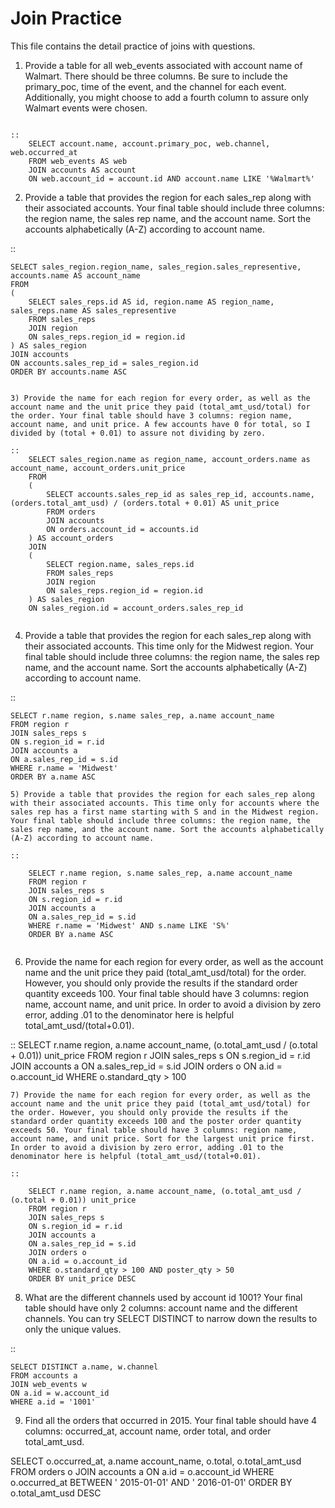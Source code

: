 Join Practice
==========

This file contains the detail practice of joins with questions.

1) Provide a table for all web_events associated with account name of Walmart. There should be three columns. Be sure to include the primary_poc, time of the event, and the channel for each event. Additionally, you might choose to add a fourth column to assure only Walmart events were chosen.
~~~~~~~~~~~~~~~~

::
	SELECT account.name, account.primary_poc, web.channel, web.occurred_at 
	FROM web_events AS web
	JOIN accounts AS account
	ON web.account_id = account.id AND account.name LIKE '%Walmart%'

~~~~~~~~~~~~~~~~

2) Provide a table that provides the region for each sales_rep along with their associated accounts. Your final table should include three columns: the region name, the sales rep name, and the account name. Sort the accounts alphabetically (A-Z) according to account name.

::
    

	SELECT sales_region.region_name, sales_region.sales_representive, accounts.name AS account_name
	FROM 
	(
  		SELECT sales_reps.id AS id, region.name AS region_name, sales_reps.name AS sales_representive
  		FROM sales_reps
  		JOIN region
  		ON sales_reps.region_id = region.id
	) AS sales_region
	JOIN accounts
	ON accounts.sales_rep_id = sales_region.id
	ORDER BY accounts.name ASC

~~~~~~~~~~~~~~~~

3) Provide the name for each region for every order, as well as the account name and the unit price they paid (total_amt_usd/total) for the order. Your final table should have 3 columns: region name, account name, and unit price. A few accounts have 0 for total, so I divided by (total + 0.01) to assure not dividing by zero.

::
	SELECT sales_region.name as region_name, account_orders.name as account_name, account_orders.unit_price
	FROM 
	(
  		SELECT accounts.sales_rep_id as sales_rep_id, accounts.name,   (orders.total_amt_usd) / (orders.total + 0.01) AS unit_price
  		FROM orders
  		JOIN accounts
  		ON orders.account_id = accounts.id
	) AS account_orders
	JOIN
	(
  		SELECT region.name, sales_reps.id
  		FROM sales_reps
  		JOIN region
  		ON sales_reps.region_id = region.id
	) AS sales_region
	ON sales_region.id = account_orders.sales_rep_id


~~~~~~~~~~~~~~~~
4) Provide a table that provides the region for each sales_rep along with their associated accounts. This time only for the Midwest region. Your final table should include three columns: the region name, the sales rep name, and the account name. Sort the accounts alphabetically (A-Z) according to account name.

::

	SELECT r.name region, s.name sales_rep, a.name account_name
	FROM region r
	JOIN sales_reps s
	ON s.region_id = r.id
	JOIN accounts a
	ON a.sales_rep_id = s.id
	WHERE r.name = 'Midwest'
	ORDER BY a.name ASC

~~~~~~~~~~~~~~~~
5) Provide a table that provides the region for each sales_rep along with their associated accounts. This time only for accounts where the sales rep has a first name starting with S and in the Midwest region. Your final table should include three columns: the region name, the sales rep name, and the account name. Sort the accounts alphabetically (A-Z) according to account name.

::

	SELECT r.name region, s.name sales_rep, a.name account_name
	FROM region r
	JOIN sales_reps s
	ON s.region_id = r.id
	JOIN accounts a
	ON a.sales_rep_id = s.id
	WHERE r.name = 'Midwest' AND s.name LIKE 'S%'
	ORDER BY a.name ASC


~~~~~~~~~~~~~~~~
6) Provide the name for each region for every order, as well as the account name and the unit price they paid (total_amt_usd/total) for the order. However, you should only provide the results if the standard order quantity exceeds 100. Your final table should have 3 columns: region name, account name, and unit price. In order to avoid a division by zero error, adding .01 to the denominator here is helpful total_amt_usd/(total+0.01).

::
	SELECT r.name region, a.name account_name, (o.total_amt_usd / (o.total + 0.01)) unit_price
	FROM region r
	JOIN sales_reps s
	ON s.region_id = r.id
	JOIN accounts a
	ON a.sales_rep_id = s.id
	JOIN orders o
	ON a.id = o.account_id
	WHERE o.standard_qty > 100

~~~~~~~~~~~~~~~~
7) Provide the name for each region for every order, as well as the account name and the unit price they paid (total_amt_usd/total) for the order. However, you should only provide the results if the standard order quantity exceeds 100 and the poster order quantity exceeds 50. Your final table should have 3 columns: region name, account name, and unit price. Sort for the largest unit price first. In order to avoid a division by zero error, adding .01 to the denominator here is helpful (total_amt_usd/(total+0.01).

::

	SELECT r.name region, a.name account_name, (o.total_amt_usd / (o.total + 0.01)) unit_price
	FROM region r
	JOIN sales_reps s
	ON s.region_id = r.id
	JOIN accounts a
	ON a.sales_rep_id = s.id
	JOIN orders o
	ON a.id = o.account_id
	WHERE o.standard_qty > 100 AND poster_qty > 50
	ORDER BY unit_price DESC

~~~~~~~~~~~~~~~~
8) What are the different channels used by account id 1001? Your final table should have only 2 columns: account name and the different channels. You can try SELECT DISTINCT to narrow down the results to only the unique values.

::

	SELECT DISTINCT a.name, w.channel
	FROM accounts a
	JOIN web_events w
	ON a.id = w.account_id
	WHERE a.id = '1001'


9) Find all the orders that occurred in 2015. Your final table should have 4 columns: occurred_at, account name, order total, and order total_amt_usd.


SELECT o.occurred_at, a.name account_name, o.total, o.total_amt_usd
FROM orders o
JOIN accounts a
ON a.id = o.account_id
WHERE o.occurred_at BETWEEN ' 2015-01-01' AND ' 2016-01-01'
ORDER BY o.total_amt_usd DESC



